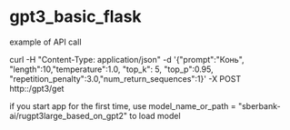 # gpt3_basic_flask


example of API call

curl -H "Content-Type: application/json" -d '{"prompt":"Конь", "length":10,"temperature":1.0, "top_k": 5, "top_p":0.95, "repetition_penalty":3.0,"num_return_sequences":1}' -X POST http:<host>:<port>/gpt3/get


if you start app for the first time, use model_name_or_path = "sberbank-ai/rugpt3large_based_on_gpt2" to load model
